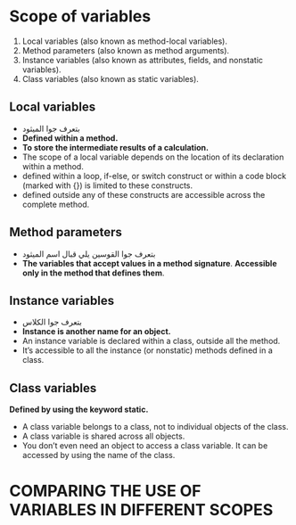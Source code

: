 #  Scope of variables
1. Local variables (also known as method-local variables).
2. Method parameters (also known as method arguments).
3. Instance variables (also known as attributes, fields, and nonstatic variables).
4. Class variables (also known as static variables).

## Local variables
- بتعرف جوا الميثود 
 - **Defined within a method.**
 - **To store the intermediate results of a calculation.**
- The scope of a local variable depends on the location of its declaration within a method.
- defined within a loop, if-else, or switch construct or within a code block (marked with {}) is limited to these constructs.
- defined outside any of these constructs are accessible across the complete method.
##  Method parameters
- بتعرف جوا القوسين يلي قبال اسم الميثود
- **The variables that accept values in a method signature**. **Accessible only in the method that defines them**.
## Instance variables
- بتعرف جوا الكلاس
- **Instance is another name for an object.**
- An instance variable is declared within a class, outside all the method.
- It’s accessible to all the instance (or nonstatic) methods defined in a class. 
##  Class variables
**Defined by using the keyword static.**
- A class variable belongs to a class, not to individual objects of the class.
- A class variable is shared across all objects.
- You don’t even need an object to access a class variable. It can be accessed by using the name of the class.

# COMPARING THE USE OF VARIABLES IN DIFFERENT SCOPES

